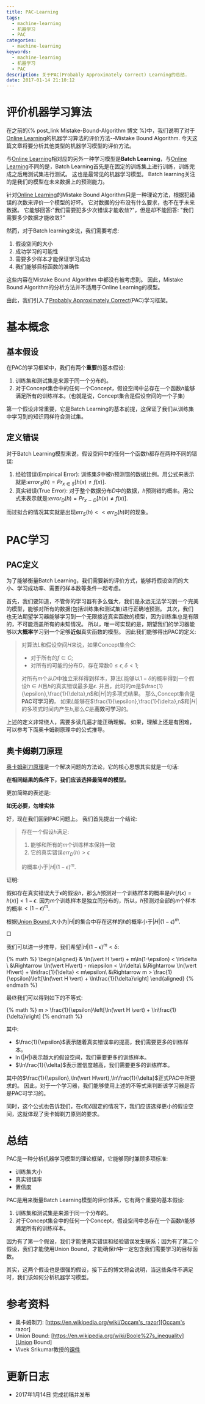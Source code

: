 ```yaml
---
title: PAC-Learning
tags:
  - machine-learning
  - 机器学习
  - PAC
categories:
  - machine-learning
keywords:
  - machine-learning
  - 机器学习
  - PAC
description: 关于PAC(Probably Approximately Correct) Learning的总结.
date: 2017-01-14 21:10:12
---
```





# 评价机器学习算法

在之前的{% post_link Mistake-Bound-Algorithm 博文 %}中，我们说明了对于[Online Learning][]的机器学习算法的评价方法--Mistake Bound Algorithm.
今天这篇文章将要分析其他类型的机器学习模型的评价方法。

与[Online Learning][]相对应的另外一种学习模型是**Batch Learning**，与[Online Learning][]不同的是，Batch Learning首先是在固定的训练集上进行训练，训练完成之后用测试集进行测试。
这也是最常见的机器学习模型。
Batch learning关注的是我们的模型在未来数据上的预测能力。

针对[Online Learning][]的Mistake Bound Algorithm只是一种理论方法，根据犯错误的次数来评价一个模型的好坏。
它对数据的分布没有什么要求，也不在乎未来数据。
它能够回答:"我们需要犯多少次错误才能收敛?"，但是却不能回答: "我们需要多少数据才能收敛?"

然而，对于Batch learning来说，我们需要考虑:

1. 假设空间的大小
2. 成功学习的可能性
3. 需要多少样本才能保证学习成功
4. 我们能够目标函数的准确性

这些内容在Mistake Bound Algorithm 中都没有被考虑到。
因此，Mistake Bound Algorithm的分析方法并不适用于Online Learning的模型。

由此，我们引入了[Probably Approximately Correct][](PAC)学习框架。

# 基本概念

## 基本假设

在PAC的学习框架中，我们有两个**重要**的基本假设:

1. 训练集和测试集是来源于同一个分布的。
2. 对于Concept集合中的任何一个Concept，假设空间中总存在一个函数$h$能够满足所有的训练样本。(也就是说，Concept集合是假设空间的一个子集)

第一个假设非常重要，它是Batch Learning的基本前提，这保证了我们从训练集中学习到的知识同样符合测试集。

## 定义错误

对于Batch Learning模型来说，假设空间中的任何一个函数$h$都存在两种不同的错误:

1. 经验错误(Empirical Error): 训练集$S$中被$h$预测错的数据比例。用公式来表示就是:$error_S(h)=Pr_{x\in S}[h(x)\neq f(x)]$.
2. 真实错误(True Error): 对于整个数据分布$D$中的数据，$h$预测错的概率。用公式来表示就是:$error_D(h)=Pr_{x\sim D}[h(x)\neq f(x)]$.

而过拟合的情况其实就是出现$err_S(h) << err_D(h)$时的现象。

# PAC学习

## PAC定义

为了能够衡量Batch Learning，我们需要新的评价方式，能够将假设空间的大小、学习成功率、需要的样本数等条件一起考虑。

首先，我们要知道，不管你的学习器有多么强大，我们是永远无法学习到一个完美的模型，能够对所有的数据(包括训练集和测试集)进行正确地预测。
其次，我们也无法期望学习器能够学习到一个无限接近真实函数的模型，因为训练集总是有限的，不可能涵盖所有的未知情况。
所以，唯一可实现的是，期望我们的学习器能够以**大概率**学习到一个足够**近似**真实函数的模型。
因此我们能够得出PAC的定义:

> 对算法$L$和假设空间$H$来说，如果Concept集合$C$:
> - 对于所有的$f\in C$;
> - 对所有的可能的分布$D$，存在常数$0\le \epsilon, \delta <1$;
>
> 对所有$m$个从$D$中独立采样得到样本，算法$L$能够以$1-\delta$的概率得到一个假设$h\in H$且$h$的真实错误最多是$\epsilon$.
> 并且，此时的$m$是$\frac{1}{\epsilon},\frac{1}{\delta},n$和$\vert H \vert$的多项式结果。
那么,Concept集合是**PAC可学习的**，
> 如果$L$能够在$\frac{1}{\epsilon},\frac{1}{\delta},n$和$\vert H \vert$的多项式时间内产生$h$,那么$C$是**高效可学习**的。

上述的定义非常绕人，需要多读几遍才能正确理解。
如果，理解上还是有困难，可以参考下面奥卡姆剃原理中的公式推导。

## 奥卡姆剃刀原理

[奥卡姆剃刀原理][Occam's razor]是一个解决问题的方法论，它的核心思想其实就是一句话:

**在相同结果的条件下，我们应该选择最简单的模型。**

更加简略的表述是:

**如无必要，勿增实体**

好，现在我们回到PAC问题上。
我们首先提出一个结论:

> 存在一个假设$h$满足:
> 1. 能够和所有的$m$个训练样本保持一致
> 2. 它的真实错误$err_D(h)>\epsilon$
>
> 的概率小于$\vert H\vert (1-\epsilon)^m$.

证明:

假如存在真实错误大于$\epsilon$的假设$h$，那么$h$预测对一个训练样本的概率是$Pr[f(x)=h(x)]<1-\epsilon$.
因为$m$个训练样本是独立同分布的，所以，$h$预测对全部的$m$个样本的概率$<(1-\epsilon)^m$.

根据[Union Bound][],大小为$\vert H\vert$的集合中存在这样的$h$的概率小于$\vert H\vert (1-\epsilon)^m$. 

$\Box$

我们可以进一步推导，我们希望$\vert H\vert (1-\epsilon)^m<\delta$:

{% math %}
\begin{aligned}
    & \ln(\vert H \vert) + m\ln(1-\epsilon) < \ln\delta \\
    &\Rightarrow \ln(\vert H\vert) - m\epsilon < \ln\delta\\
    &\Rightarrow \ln(\vert H\vert) + \ln\frac{1}{\delta} < m\epsilon\\
    &\Rightarrow m > \frac{1}{\epsilon}\left[\ln(\vert H \vert) + \ln\frac{1}{\delta}\right]
\end{aligned}
{% endmath %}

最终我们可以得到如下的不等式:

{% math %}
m > \frac{1}{\epsilon}\left[\ln(\vert H \vert) + \ln\frac{1}{\delta}\right]
{% endmath %}

其中:

- $\frac{1}{\epsilon}$表示随着真实错误率的提高，我们需要更多的训练样本。
- $\ln(\vert H\vert)$表示越大的假设空间，我们需要更多的训练样本。
- $\ln\frac{1}{\delta}$表示置信度越高，我们需要更多的训练样本。

其中的$\frac{1}{\epsilon},\ln(\vert H\vert),\ln\frac{1}{\delta}$正式PAC中所要求的。
因此，对于一个学习器，我们能够使用上述的不等式来判断该学习器是否是PAC可学习的。

同时，这个公式也告诉我们，在$\epsilon$和$\delta$固定的情况下，我们应该选择更小的假设空间，这就体现了奥卡姆剃刀原则的要求。

# 总结

PAC是一种分析机器学习模型的理论框架，它能够同时兼顾多项标准:

- 训练集大小
- 真实错误率
- 置信度

PAC是用来衡量Batch Learning模型的评价体系，它有两个重要的基本假设:

1. 训练集和测试集是来源于同一个分布的。
2. 对于Concept集合中的任何一个Concept，假设空间中总存在一个函数$h$能够满足所有的训练样本。

因为有了第一个假设，我们才能使真实错误和经验错误发生联系；因为有了第二个假设，我们才能使用Union Bound，才能确保$H$中一定包含我们需要学习的目标函数。

其实，这两个假设也是很强的假设，接下去的博文将会说明，当这些条件不满足时，我们该如何分析机器学习模型。

# 参考资料

- 奥卡姆剃刀: [https://en.wikipedia.org/wiki/Occam's_razor][Occam's razor]
- Union Bound: [https://en.wikipedia.org/wiki/Boole%27s_inequality][Union Bound]
- Vivek Srikumar教授的[课件](http://svivek.com/teaching/machine-learning/fall2016/lectures/08-colt.html)

# 更新日志

- 2017年1月14日 完成初稿并发布

[Online Learning]: https://en.wikipedia.org/wiki/Online_machine_learning
[Probably Approximately Correct]: https://en.wikipedia.org/wiki/Probably_approximately_correct_learning
[Occam's razor]: https://en.wikipedia.org/wiki/Occam's_razor
[Union Bound]: https://en.wikipedia.org/wiki/Boole%27s_inequality


